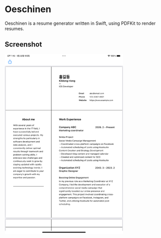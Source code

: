 # Oeschinen

Oeschinen is a resume generator written in Swift, using PDFKit to render resumes.

## Screenshot

<img src="./Screenshot.png" alt="Screenshot" width="375">
